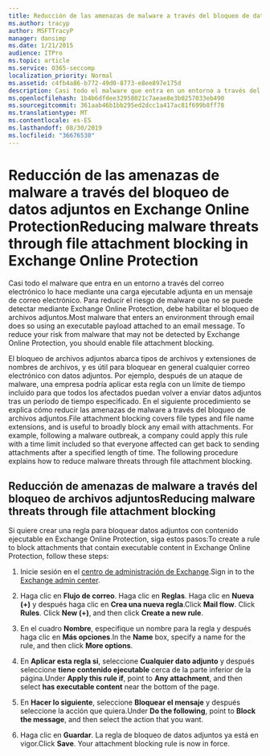 ```yaml
---
title: Reducción de las amenazas de malware a través del bloqueo de datos adjuntos en Exchange Online Protection
ms.author: tracyp
author: MSFTTracyP
manager: dansimp
ms.date: 1/21/2015
audience: ITPro
ms.topic: article
ms.service: O365-seccomp
localization_priority: Normal
ms.assetid: c4fb4a86-b772-49d0-8773-e8ee897e175d
description: Casi todo el malware que entra en un entorno a través del correo electrónico lo hace mediante una carga ejecutable adjunta en un mensaje de correo electrónico. Para reducir el riesgo de malware que no se puede detectar mediante Exchange Online Protection, debe habilitar el bloqueo de archivos adjuntos.
ms.openlocfilehash: 1b4b6dfdee32958021c7aeae8e3b0257033eb490
ms.sourcegitcommit: 361aab46b1bb295ed2dcc1a417ac81f699b8ff78
ms.translationtype: MT
ms.contentlocale: es-ES
ms.lasthandoff: 08/30/2019
ms.locfileid: "36676530"
---
```

# <a name="reducing-malware-threats-through-file-attachment-blocking-in-exchange-online-protection"></a><span data-ttu-id="8dc83-104">Reducción de las amenazas de malware a través del bloqueo de datos adjuntos en Exchange Online Protection</span><span class="sxs-lookup"><span data-stu-id="8dc83-104">Reducing malware threats through file attachment blocking in Exchange Online Protection</span></span>

<span data-ttu-id="8dc83-p102">Casi todo el malware que entra en un entorno a través del correo electrónico lo hace mediante una carga ejecutable adjunta en un mensaje de correo electrónico. Para reducir el riesgo de malware que no se puede detectar mediante Exchange Online Protection, debe habilitar el bloqueo de archivos adjuntos.</span><span class="sxs-lookup"><span data-stu-id="8dc83-p102">Most malware that enters an environment through email does so using an executable payload attached to an email message. To reduce your risk from malware that may not be detected by Exchange Online Protection, you should enable file attachment blocking.</span></span>
  
<span data-ttu-id="8dc83-p103">El bloqueo de archivos adjuntos abarca tipos de archivos y extensiones de nombres de archivos, y es útil para bloquear en general cualquier correo electrónico con datos adjuntos. Por ejemplo, después de un ataque de malware, una empresa podría aplicar esta regla con un límite de tiempo incluido para que todos los afectados puedan volver a enviar datos adjuntos tras un período de tiempo especificado. En el siguiente procedimiento se explica cómo reducir las amenazas de malware a través del bloqueo de archivos adjuntos.</span><span class="sxs-lookup"><span data-stu-id="8dc83-p103">File attachment blocking covers file types and file name extensions, and is useful to broadly block any email with attachments. For example, following a malware outbreak, a company could apply this rule with a time limit included so that everyone affected can get back to sending attachments after a specified length of time. The following procedure explains how to reduce malware threats through file attachment blocking.</span></span>
  
## <a name="reducing-malware-threats-through-file-attachment-blocking"></a><span data-ttu-id="8dc83-110">Reducción de amenazas de malware a través del bloqueo de archivos adjuntos</span><span class="sxs-lookup"><span data-stu-id="8dc83-110">Reducing malware threats through file attachment blocking</span></span>

<span data-ttu-id="8dc83-111">Si quiere crear una regla para bloquear datos adjuntos con contenido ejecutable en Exchange Online Protection, siga estos pasos:</span><span class="sxs-lookup"><span data-stu-id="8dc83-111">To create a rule to block attachments that contain executable content in Exchange Online Protection, follow these steps:</span></span>
  
1. <span data-ttu-id="8dc83-112">Inicie sesión en el [centro de administración de Exchange](../exchange-admin-center-in-exchange-online-protection-eop.md).</span><span class="sxs-lookup"><span data-stu-id="8dc83-112">Sign in to the [Exchange admin center](../exchange-admin-center-in-exchange-online-protection-eop.md).</span></span>

2. <span data-ttu-id="8dc83-p104">Haga clic en **Flujo de correo**. Haga clic en **Reglas**. Haga clic en **Nueva (+)** y después haga clic en **Crea una nueva regla**.</span><span class="sxs-lookup"><span data-stu-id="8dc83-p104">Click **Mail flow**. Click **Rules**. Click **New (+)**, and then click **Create a new rule**.</span></span>

3. <span data-ttu-id="8dc83-116">En el cuadro **Nombre**, especifique un nombre para la regla y después haga clic en **Más opciones**.</span><span class="sxs-lookup"><span data-stu-id="8dc83-116">In the **Name** box, specify a name for the rule, and then click **More options**.</span></span>

4. <span data-ttu-id="8dc83-117">En **Aplicar esta regla si**, seleccione **Cualquier dato adjunto** y después seleccione **tiene contenido ejecutable** cerca de la parte inferior de la página.</span><span class="sxs-lookup"><span data-stu-id="8dc83-117">Under **Apply this rule if**, point to **Any attachment**, and then select **has executable content** near the bottom of the page.</span></span>

5. <span data-ttu-id="8dc83-118">En **Hacer lo siguiente**, seleccione **Bloquear el mensaje** y después seleccione la acción que quiera.</span><span class="sxs-lookup"><span data-stu-id="8dc83-118">Under **Do the following**, point to **Block the message**, and then select the action that you want.</span></span>

6. <span data-ttu-id="8dc83-p105">Haga clic en **Guardar**. La regla de bloqueo de datos adjuntos ya está en vigor.</span><span class="sxs-lookup"><span data-stu-id="8dc83-p105">Click **Save**. Your attachment blocking rule is now in force.</span></span>
